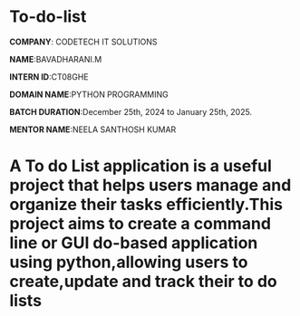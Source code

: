 # To-do-list

**COMPANY**: CODETECH IT SOLUTIONS

**NAME**:BAVADHARANI.M

**INTERN ID**:CT08GHE

**DOMAIN NAME**:PYTHON PROGRAMMING

**BATCH DURATION**:December 25th, 2024 to January 25th, 2025.

**MENTOR NAME**:NEELA SANTHOSH KUMAR

# A To do  List application is a useful project that helps users manage and organize their tasks efficiently.This project aims to create a command line or GUI do-based application using python,allowing users to create,update and track their to do lists















































































































